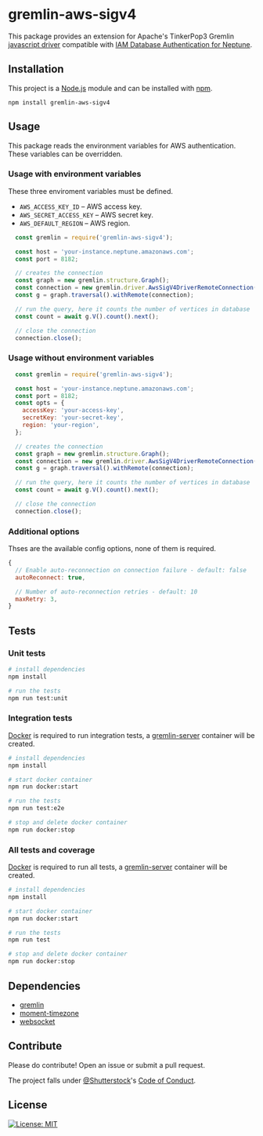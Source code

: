 # gremlin-aws-sigv4
This package provides an extension for Apache's TinkerPop3 Gremlin [javascript driver](https://github.com/apache/tinkerpop/tree/master/gremlin-javascript/src/main/javascript/gremlin-javascript) compatible with [IAM Database Authentication for Neptune](https://docs.aws.amazon.com/neptune/latest/userguide/iam-auth.html).

## Installation
This project is a [Node.js](https://nodejs.org) module and can be installed with [npm](https://npmjs.com).

`npm install gremlin-aws-sigv4`

## Usage
This package reads the environment variables for AWS authentication. These variables can be overridden.

### Usage with environment variables
These three enviroment variables must be defined.
+ `AWS_ACCESS_KEY_ID` – AWS access key.
+ `AWS_SECRET_ACCESS_KEY` – AWS secret key.
+ `AWS_DEFAULT_REGION` – AWS region.

```js
  const gremlin = require('gremlin-aws-sigv4');

  const host = 'your-instance.neptune.amazonaws.com';
  const port = 8182;

  // creates the connection
  const graph = new gremlin.structure.Graph();
  const connection = new gremlin.driver.AwsSigV4DriverRemoteConnection(host, port);
  const g = graph.traversal().withRemote(connection);

  // run the query, here it counts the number of vertices in database
  const count = await g.V().count().next();

  // close the connection
  connection.close();
```

### Usage without environment variables
```js
  const gremlin = require('gremlin-aws-sigv4');

  const host = 'your-instance.neptune.amazonaws.com';
  const port = 8182;
  const opts = {
    accessKey: 'your-access-key',
    secretKey: 'your-secret-key',
    region: 'your-region',
  };

  // creates the connection
  const graph = new gremlin.structure.Graph();
  const connection = new gremlin.driver.AwsSigV4DriverRemoteConnection(host, port, opts);
  const g = graph.traversal().withRemote(connection);

  // run the query, here it counts the number of vertices in database
  const count = await g.V().count().next();

  // close the connection
  connection.close();
```

### Additional options
Thses are the available config options, none of them is required.
```js
{
  // Enable auto-reconnection on connection failure - default: false 
  autoReconnect: true,

  // Number of auto-reconnection retries - default: 10 
  maxRetry: 3,
}
```

## Tests

### Unit tests
```bash
# install dependencies
npm install

# run the tests
npm run test:unit
```

### Integration tests
[Docker](https://www.docker.com/) is required to run integration tests, a [gremlin-server](https://hub.docker.com/r/jbmusso/gremlin-server/) container will be created.
```bash
# install dependencies
npm install

# start docker container
npm run docker:start

# run the tests
npm run test:e2e

# stop and delete docker container
npm run docker:stop
```

### All tests and coverage
[Docker](https://www.docker.com/) is required to run all tests, a [gremlin-server](https://hub.docker.com/r/jbmusso/gremlin-server/) container will be created.
```bash
# install dependencies
npm install

# start docker container
npm run docker:start

# run the tests
npm run test

# stop and delete docker container
npm run docker:stop
```


## Dependencies

- [gremlin](https://www.npmjs.com/package/gremlin)
- [moment-timezone](https://www.npmjs.com/package/moment-timezone)
- [websocket](https://www.npmjs.com/package/websocket)

## Contribute
Please do contribute! Open an issue or submit a pull request.

The project falls under [@Shutterstock](https://github.com/shutterstock/welcome)'s [Code of Conduct](https://github.com/shutterstock/welcome/blob/master/CODE_OF_CONDUCT.md).

## License
[![License: MIT](https://img.shields.io/badge/License-MIT-green.svg)](https://opensource.org/licenses/MIT)
